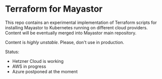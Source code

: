 # Terraform for Mayastor

This repo contains an experimental implementation of Terraform scripts for installing Mayastor to Kubernetes running on different cloud providers. Content will be eventually merged into Mayastor main repository.

Content is *highly unstable*. Please, don't use in production.

Status:
- Hetzner Cloud is working
- AWS in progress
- Azure postponed at the moment

